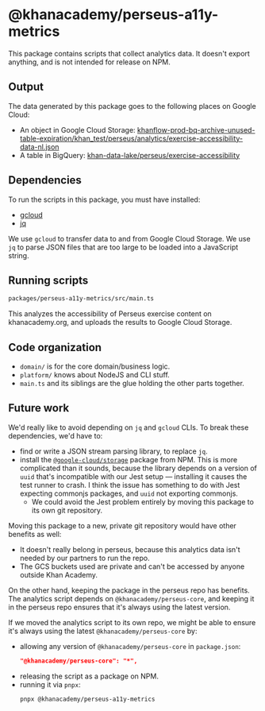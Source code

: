 # @khanacademy/perseus-a11y-metrics

This package contains scripts that collect analytics data. It doesn't export
anything, and is not intended for release on NPM.

## Output

The data generated by this package goes to the following places on Google
Cloud:

- An object in Google Cloud Storage: [khanflow-prod-bq-archive-unused-table-expiration/khan_test/perseus/analytics/exercise-accessibility-data-nl.json]
- A table in BigQuery: [khan-data-lake/perseus/exercise-accessibility]

[khanflow-prod-bq-archive-unused-table-expiration/khan_test/perseus/analytics/exercise-accessibility-data-nl.json]: https://console.cloud.google.com/storage/browser/khanflow-prod-bq-archive-unused-table-expiration/khan_test/perseus/analytics;tab=objects
[khan-data-lake/perseus/exercise-accessibility]: https://console.cloud.google.com/bigquery?ws=!1m5!1m4!4m3!1skhan-data-lake!2sperseus!3sexercise-accessibility


## Dependencies

To run the scripts in this package, you must have installed:

- [gcloud]
- [jq]

[gcloud]: https://cloud.google.com/sdk/docs/install
[jq]: https://jqlang.org/manual/

We use `gcloud` to transfer data to and from Google Cloud Storage. We use `jq`
to parse JSON files that are too large to be loaded into a JavaScript string.

## Running scripts

```bash
packages/perseus-a11y-metrics/src/main.ts
```

This analyzes the accessibility of Perseus exercise content on
khanacademy.org, and uploads the results to Google Cloud Storage.

## Code organization

- `domain/` is for the core domain/business logic.
- `platform/` knows about NodeJS and CLI stuff.
- `main.ts` and its siblings are the glue holding the other parts together.

## Future work

We'd really like to avoid depending on `jq` and `gcloud` CLIs. To break these
dependencies, we'd have to:

- find or write a JSON stream parsing library, to replace `jq`.
- install the [`@google-cloud/storage`] package from NPM. This is more
  complicated than it sounds, because the library depends on a version of
  `uuid` that's incompatible with our Jest setup — installing it causes the
  test runner to crash. I think the issue has something to do with Jest expecting
  commonjs packages, and `uuid` not exporting commonjs.
  - We could avoid the Jest problem entirely by moving this package to its
    own git repository.

[`@google-cloud/storage`]: https://www.npmjs.com/package/@google-cloud/storage

Moving this package to a new, private git repository would have other benefits
as well:

- It doesn't really belong in perseus, because this analytics data isn't
  needed by our partners to run the repo.
- The GCS buckets used are private and can't be accessed by anyone outside
  Khan Academy.

On the other hand, keeping the package in the perseus repo has benefits. The
analytics script depends on `@khanacademy/perseus-core`, and keeping it in the
perseus repo ensures that it's always using the latest version.

If we moved the analytics script to its own repo, we might be able to ensure
it's always using the latest `@khanacademy/perseus-core` by:

- allowing any version of `@khanacademy/perseus-core` in `package.json`:
  ```json
  "@khanacademy/perseus-core": "*",
  ```
- releasing the script as a package on NPM.
- running it via `pnpx`:
  ```bash
  pnpx @khanacademy/perseus-a11y-metrics
  ```

